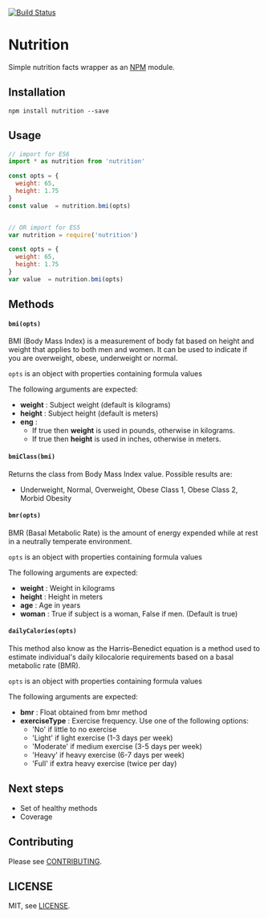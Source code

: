 
[![Build Status](https://travis-ci.org/redblues/node-nutrition.svg?branch=master)](https://travis-ci.org/redblues/node-nutrition)

# Nutrition

Simple nutrition facts wrapper as an [NPM](https://www.npmjs.com/) module.

## Installation

	npm install nutrition --save
	
## Usage

```js
// import for ES6
import * as nutrition from 'nutrition'

const opts = {
  weight: 65,
  height: 1.75
}
const value  = nutrition.bmi(opts)


// OR import for ES5
var nutrition = require('nutrition')

const opts = {
  weight: 65,
  height: 1.75
}
var value  = nutrition.bmi(opts)

```

## Methods

#### `bmi(opts)`

BMI (Body Mass Index) is a measurement of body fat based on height and weight that applies to both men and women. It can be used to indicate if you are overweight, obese, underweight or normal. 

`opts` is an object with properties containing formula values

The following arguments are expected:

- **weight** : Subject weight (default is kilograms)
- **height** : Subject height (default is meters)
- **eng** : 
	- If true then **weight** is used in pounds, otherwise in kilograms.
	- If true then **height** is used in inches, otherwise in meters.


#### `bmiClass(bmi)`

Returns the class from Body Mass Index value. Possible results are:

- Underweight, Normal, Overweight, Obese Class 1, Obese Class 2, Morbid Obesity



#### `bmr(opts)`

BMR (Basal Metabolic Rate) is the amount of energy expended while at rest in a neutrally temperate environment.

`opts` is an object with properties containing formula values

The following arguments are expected:

- **weight** : Weight in kilograms
- **height** : Height in meters
- **age** : Age in years
- **woman** : True if subject is a woman, False if men. (Default is true)



#### `dailyCalories(opts)`

This method also know as the Harris–Benedict equation is a method used to estimate individual's daily kilocalorie requirements based on a basal metabolic rate (BMR).

`opts` is an object with properties containing formula values

The following arguments are expected:

- **bmr** : Float obtained from bmr method
- **exerciseType** : Exercise frequency. Use one of the following options: 
	- 'No' if little to no exercise
	- 'Light' if light exercise (1-3 days per week)
	- 'Moderate' if medium exercise (3-5 days per week)
	- 'Heavy' if heavy exercise (6-7 days per week)
	- 'Full' if extra heavy exercise (twice per day)


## Next steps

+ Set of healthy methods
+ Coverage 

## Contributing

Please see [CONTRIBUTING](https://github.com/redblues/node-nutrition/blob/master/CONTRIBUTING.md).

## LICENSE

MIT, see [LICENSE](https://github.com/redblues/node-nutrition/blob/master/LICENSE).


